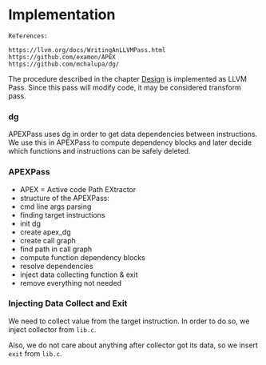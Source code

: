 # Implementation

```
References:

https://llvm.org/docs/WritingAnLLVMPass.html
https://github.com/examon/APEX
https://github.com/mchalupa/dg/
```

The procedure described in the chapter [Design](design.md) is implemented
as LLVM Pass. Since this pass will modify code, it may be considered transform
pass.

### dg

APEXPass uses dg in order to get data dependencies between instructions.
We use this in APEXPass to compute dependency blocks and later decide which
functions and instructions can be safely deleted.

### APEXPass

- APEX = Active code Path EXtractor
- structure of the APEXPass:
 - cmd line args parsing
 - finding target instructions
 - init dg
 - create apex_dg
 - create call graph
 - find path in call graph
 - compute function dependency blocks
 - resolve dependencies
 - inject data collecting function & exit
 - remove everything not needed

### Injecting Data Collect and Exit

We need to collect value from the target instruction. In order to do so,
we inject collector from `lib.c`.

Also, we do not care about anything after collector got its data, so we
insert `exit` from `lib.c`.
